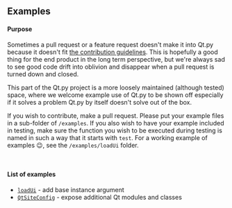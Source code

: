 ## Examples

#### Purpose

Sometimes a pull request or a feature request doesn't make it into Qt.py because it doesn't fit [the contribution guidelines](https://github.com/mottosso/Qt.py/blob/master/CONTRIBUTING.md). This is hopefully a good thing for the end product in the long term perspective, but we're always sad to see good code drift into oblivion and disappear when a pull request is turned down and closed.

This part of the Qt.py project is a more loosely maintained (although tested) space, where we welcome example use of Qt.py to be shown off especially if it solves a problem Qt.py by itself doesn't solve out of the box.

If you wish to contribute, make a pull request. Please put your example files in a sub-folder of `/examples`. If you also wish to have your example included in testing, make sure the function you wish to be executed during testing is named in such a way that it starts with `test`. For a working example of examples :wink:, see the `/examples/loadUi` folder.

<br>

#### List of examples   

* [`loadUi`](/examples/loadUi/README.md) - add base instance argument
* [`QtSiteConfig`](/examples/QtSiteConfig/README.md) - expose additional Qt modules and classes
